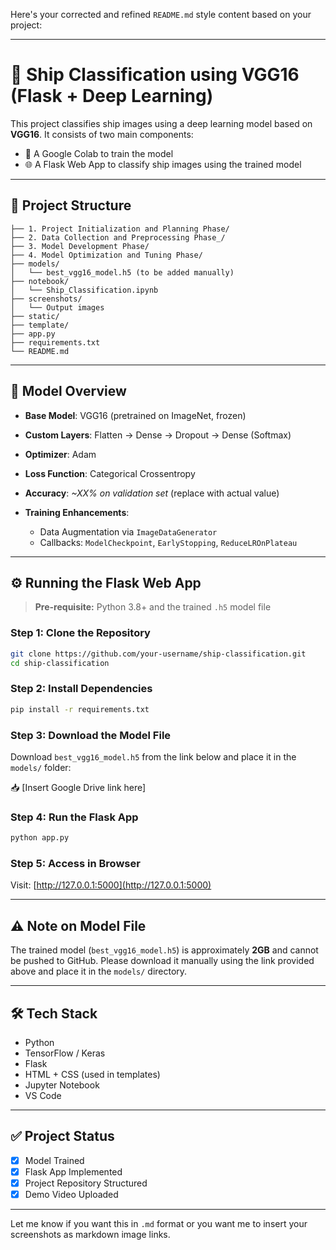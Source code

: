 Here's your corrected and refined `README.md` style content based on your project:

---

# 🚢 Ship Classification using VGG16 (Flask + Deep Learning)

This project classifies ship images using a deep learning model based on **VGG16**. It consists of two main components:

* 🧠 A Google Colab to train the model
* 🌐 A Flask Web App to classify ship images using the trained model

---

## 📁 Project Structure

```
├── 1. Project Initialization and Planning Phase/
├── 2. Data Collection and Preprocessing Phase_/
├── 3. Model Development Phase/
├── 4. Model Optimization and Tuning Phase/
├── models/
│   └── best_vgg16_model.h5 (to be added manually)
├── notebook/
│   └── Ship_Classification.ipynb
├── screenshots/
│   └── Output images
├── static/
├── template/
├── app.py
├── requirements.txt
└── README.md
```

---

## 🧠 Model Overview

* **Base Model**: VGG16 (pretrained on ImageNet, frozen)
* **Custom Layers**: Flatten → Dense → Dropout → Dense (Softmax)
* **Optimizer**: Adam
* **Loss Function**: Categorical Crossentropy
* **Accuracy**: *\~XX% on validation set* (replace with actual value)
* **Training Enhancements**:

  * Data Augmentation via `ImageDataGenerator`
  * Callbacks: `ModelCheckpoint`, `EarlyStopping`, `ReduceLROnPlateau`

---

## ⚙️ Running the Flask Web App

> **Pre-requisite:** Python 3.8+ and the trained `.h5` model file

### Step 1: Clone the Repository

```bash
git clone https://github.com/your-username/ship-classification.git
cd ship-classification
```

### Step 2: Install Dependencies

```bash
pip install -r requirements.txt
```

### Step 3: Download the Model File

Download `best_vgg16_model.h5` from the link below and place it in the `models/` folder:

📥 \[Insert Google Drive link here]

### Step 4: Run the Flask App

```bash
python app.py
```

### Step 5: Access in Browser

Visit: [http://127.0.0.1:5000](http://127.0.0.1:5000)

---

## ⚠️ Note on Model File

The trained model (`best_vgg16_model.h5`) is approximately **2GB** and cannot be pushed to GitHub.
Please download it manually using the link provided above and place it in the `models/` directory.

---

## 🛠 Tech Stack

* Python
* TensorFlow / Keras
* Flask
* HTML + CSS (used in templates)
* Jupyter Notebook
* VS Code

---

## ✅ Project Status

* [x] Model Trained
* [x] Flask App Implemented
* [x] Project Repository Structured
* [x] Demo Video Uploaded

---

Let me know if you want this in `.md` format or you want me to insert your screenshots as markdown image links.

